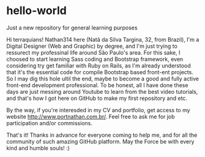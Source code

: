 # hello-world
Just a new repository for general learning purposes

Hi terraquians!
Nathan314 here (Natã da Silva Targina, 32, from Brazil), I'm a Digital Designer (Web and Graphic) by degree, and I'm just trying to ressurect my professinal life around São Paulo's area. For this sake, I choosed to start learning Sass coding and Bootstrap framework, even considering try get familiar with Ruby on Rails, as I'm already understood that it's the essential code for compile Bootstrap based front-ent projects. So I may dig this hole ultil the end, maybe to become a good and fully active front-end development professional.
To be honest, all I have done these days are just messing around Youtube to learn from the best video tutorials, and that's how I got here on GitHub to make my first repository and etc.

By the way, if you're interesded in my CV and portfolio, get access to my website http://www.portnathan.com.br/.
Feel free to ask me for job participation and/or commissions.

That's it!
Thanks in advance for everyone coming to help me, and for all the community of such amazing GitHub platform.
May the Force be with every kind and humble souls! :)
